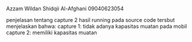 Azzam Wildan Shidqii Al-Afghani
09040623054

penjelasan tentang capture 2 hasil running pada source code tersbut menjelaskan bahwa:
capture 1: tidak adanya kapasitas muatan pada mobil
capture 2: memiliki kapasitas muatan
